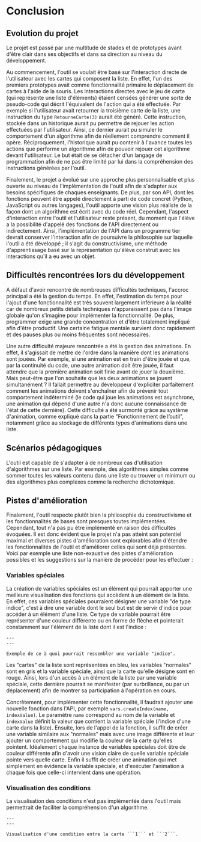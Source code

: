 # Conclusion

## Evolution du projet
Le projet est passé par une multitude de stades et de prototypes avant d'être clair dans ses objectifs et dans sa direction au niveau du développement.

Au commencement, l'outil se voulait être basé sur l'interaction directe de l'utilisateur avec les cartes qui composent la liste. En effet, l'un des premiers prototypes avait comme fonctionnalité primaire le déplacement de cartes à l'aide de la souris. Les interactions directes avec le jeu de carte (qui représente une liste d'éléments) étaient censées générer une sorte de pseudo-code qui décrit l'équivalent de l'action qui a été effectuée. Par exemple si l'utilisateur avait retourner la troisième carte de la liste, une instruction du type ```RetourneCarte(3)``` aurait été généré. Cette instruction, stockée dans un historique aurait pu permettre de rejouer les action effectuées par l'utilisateur. Ainsi, ce dernier aurait pu simuler le comportement d'un algorithme afin de réellement comprendre comment il opère. Réciproquement, l'historique aurait pu contenir à l'avance toutes les actions que performe un algorithme afin de pouvoir rejouer cet algorithme devant l'utilisateur. Le but était de se détacher d'un langage de programmation afin de ne pas être limité par lui dans la compréhension des instructions générées par l'outil.

Finalement, le projet a évolué sur une approche plus personnalisable et plus ouverte au niveau de l'implémentation de l'outil afin de s'adapter aux besoins spécifiques de chaques enseignants. De plus, par son API, dont les fonctions peuvent être appelé directement à parti de code concret (Python, JavaScript ou autres langages), l'outil apporte une vision plus réaliste de la façon dont un algorithme est écrit avec du code réel. Cependant, l'aspect d'interaction entre l'outil et l'utilisateur reste présent, du moment que l'élève a la possibilité d'appelé des fonctions de l'API directement ou indirectement. Ainsi, l'implémentation de l'API dans un programme tier devrait conserver l'interaction afin de poursuivre la philosophie sur laquelle l'outil a été développé ; il s'agit du constructivisme, une méthode d'apprentissage basé sur la représentation qu'élève construit avec les interactions qu'il a eu avec un objet.

## Difficultés rencontrées lors du développement
A défaut d'avoir rencontré de nombreuses difficultés techniques, l'accroc principal a été la gestion du temps. En effet, l'estimation du temps pour l'ajout d'une fonctionnalité est très souvent largement inférieure à la réalité car de nombreux petits détails techniques n'apparaissent pas dans l'image globale qu'on s'imagine pour implémenter la fonctionnalité. De plus, programmer exige une grande concentration et d'être totalement impliqué afin d'être productif. Une certaine fatigue mentale survient donc rapidement et des pauses plus ou moins fréquentes sont nécessaires.

Une autre difficulté majeure rencontrée a été la gestion des animations. En effet, il s'agissait de mettre de l'ordre dans la manière dont les animations sont jouées. Par exemple, si une animation est en train d'être jouée et que, par la continuité du code, une autre animation doit être jouée, il faut attendre que la première animation soit finie avant de jouer la deuxième. Mais peut-être que l'on souhaite que les deux animations se jouent simultanément ? Il fallait permettre au développeur d'expliciter parfaitement comment les animations doivent s'enchaîner afin de prévenir tout comportement indéterminé (le code qui joue les animations est asynchrone, une animation qui dépend d'une autre n'a donc aucune connaissance de l'état de cette dernière). Cette difficulté a été surmonté grâce au système d'animation, comme expliqué dans la partie "Fonctionnement de l’outil", notamment grâce au stockage de différents types d'animations dans une liste.

## Scénarios pédagogiques
L'outil est capable de s'adapter à de nombreux cas d'utilisation d'algorithmes sur une liste. Par exemple, des algorithmes simples comme sommer toutes les valeurs contenu dans une liste ou trouver un minimum ou des algorithmes plus complexes comme la recherche dichotomique.

## Pistes d'amélioration
Finalement, l'outil respecte plutôt bien la philosophie du constructivisme et les fonctionnalités de bases sont presques toutes implémentées. Cependant, tout n'a pas pu être implémenté en raison des difficultés évoquées. Il est donc évident que le projet n'a pas atteint son potentiel maximal et diverses pistes d'amélioration sont explorables afin d'étendre les fonctionnalités de l'outil et d'améliorer celles qui sont déjà présentes. Voici par exemple une liste non-exaustive des pistes d'amélioration possibles et les suggestions sur la manière de procéder pour les effectuer :

### Variables spéciales
La création de variables spéciales est un élément qui pourrait apporter une meilleure visualisation des fonctions qui accèdent à un élément de la liste. En effet, ces variables spéciales pourraient désigner une variable "de type indice", c'est à dire une variable dont le seul but est de servir d'indice pour accéder à un élément d'une liste. Ce type de variable pourrait être représenter d'une couleur différente ou en forme de flèche et pointerait constamment sur l'élément de la liste dont il est l'indice :

```{figure} images/indice.png
---
---

Exemple de ce à quoi pourrait ressembler une variable "indice".
```

Les "cartes" de la liste sont représentées en bleu, les variables "normales" sont en gris et la variable spéciale, ainsi que la carte qu'elle désigne sont en rouge. Ainsi, lors d'un accès à un élément de la liste par une variable spéciale, cette dernière pourrait se manifester (par surbrillance, ou par un déplacement) afin de montrer sa participation à l'opération en cours.

Concrètement, pour implémenter cette fonctionnalité, il faudrait ajouter une nouvelle fonction dans l'API, par exemple ```vars.createIndex(name, indexValue)```. Le paramètre ```name``` correspond au nom de la variable et ```indexValue``` définit la valeur que contient la variable spéciale (l'indice d'une carte dans la liste). Ensuite, lors de l'appel de la fonction, il suffit de créer une variable similaire aux "normales" mais avec une image différente et leur ajouter un comportement qui modifie la couleur de la carte qu'elles pointent. Idéalement chaque instance de variables spéciales doit être de couleur différente afin d'avoir une vision claire de quelle variable spéciale pointe vers quelle carte. Enfin il suffit de créer une animation qui met simplement en évidence la variable spéciale, et d'exécuter l'animation à chaque fois que celle-ci intervient dans une opération.

### Visualisation des conditions
La visualisation des conditions n'est pas implémentée dans l'outil mais permettrait de faciliter la compréhension d'un algorithme.

```{figure} images/condition.png
---
---

Visualisation d'une condition entre la carte ```1``` et ```2```.
```
